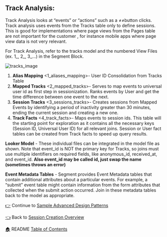 ## Track Analysis: 

Track Analysis looks at “events” or “actions” such as a ≠≠button clicks. Track analysis uses events from the Tracks table only to define sessions. This is good for implementations where page views from the Pages table are not important for the customer , for instance  mobile apps where page view data is not very relevant.

For Track Analysis, refer to the tracks model and the numbered View Files (ex. 1_, 2_, 3_...) in the Segment Block. 

![tracks_image](http://gdurl.com/r6id)

1. **Alias Mapping** <1_aliases_mapping>- User ID Consolidation from Tracks Table 
1. **Mapped Tracks** <2_mapped_tracks>- Serves to map events to universal user id as first step in sessionization. Ranks events by User and get the time difference between one event to the next. 
1. **Session Tracks** <3_sessions_tracks>- Creates sessions from Mapped Events by identifying a period of inactivity greater than 30 minutes, ending the current session and creating a new one.
1. **Track Facts** <4_track_facts>- Maps events to session ids. This table will the starting point for exploration as it contains all the necessary keys (Session ID, Universal User ID) for all relevant joins. Session or User fact tables can be created from Track facts to speed up query results. 

**Looker Model** - These individual files can be integrated in the model file <tracks> as shown. Note that event_id is NOT the primary key for Tracks, so joins must use multiple identifiers on required fields, like anonymous_id, received_at, and event_id.  **Also event_id may be called id, just swap the name (sometimes throws an error)**

**Event Metadata Tables** - Segment provides Event Metadata tables that contain additional attributes about a particular events. For example, a “submit” event table might contain information from the form attributes that collected when the submit action occurred. Join in these metadata tables back to the model as appropriate. 

[:point_right:](_8_sample_advanced_design_patterns.md) Continue to [Sample Advanced Design Patterns](_8_sample_advanced_design_patterns.md)

[:point_left:](_7_session_creation_overview.md) Back to [Session Creation Overview](_7_session_creation_overview.md)

[:house:](README.md) README [Table of Contents](README.md)
